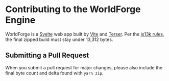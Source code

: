 # Contributing to the WorldForge Engine

WorldForge is a [Svelte](https://svelte.dev/) web app built by [Vite](https://vitejs.dev/) and [Terser](https://terser.org/). Per the [js13k rules](https://js13kgames.com/#rules), the final zipped build must stay under 13,312 bytes.

## Submitting a Pull Request

When you submit a pull request for major changes, please also include the final byte count and delta found with `yarn zip`.
